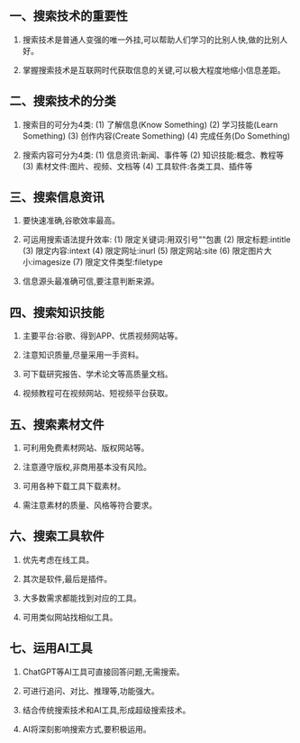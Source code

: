 ## 一、搜索技术的重要性

1. 搜索技术是普通人变强的唯一外挂,可以帮助人们学习的比别人快,做的比别人好。

2. 掌握搜索技术是互联网时代获取信息的关键,可以极大程度地缩小信息差距。

## 二、搜索技术的分类

1. 搜索目的可分为4类:
    (1) 了解信息(Know Something)
    (2) 学习技能(Learn Something) 
    (3) 创作内容(Create Something)
    (4) 完成任务(Do Something)

2. 搜索内容可分为4类:
    (1) 信息资讯:新闻、事件等
    (2) 知识技能:概念、教程等
    (3) 素材文件:图片、视频、文档等
    (4) 工具软件:各类工具、插件等

## 三、搜索信息资讯

1. 要快速准确,谷歌效率最高。

2. 可运用搜索语法提升效率:
    (1) 限定关键词:用双引号""包裹
    (2) 限定标题:intitle
    (3) 限定内容:intext
    (4) 限定网址:inurl 
    (5) 限定网站:site
    (6) 限定图片大小:imagesize
    (7) 限定文件类型:filetype

3. 信息源头最准确可信,要注意判断来源。

## 四、搜索知识技能

1. 主要平台:谷歌、得到APP、优质视频网站等。

2. 注意知识质量,尽量采用一手资料。

3. 可下载研究报告、学术论文等高质量文档。

4. 视频教程可在视频网站、短视频平台获取。

## 五、搜索素材文件

1. 可利用免费素材网站、版权网站等。

2. 注意遵守版权,非商用基本没有风险。

3. 可用各种下载工具下载素材。

4. 需注意素材的质量、风格等符合要求。

## 六、搜索工具软件

1. 优先考虑在线工具。

2. 其次是软件,最后是插件。

3. 大多数需求都能找到对应的工具。

4. 可用类似网站找相似工具。

## 七、运用AI工具

1. ChatGPT等AI工具可直接回答问题,无需搜索。

2. 可进行追问、对比、推理等,功能强大。

3. 结合传统搜索技术和AI工具,形成超级搜索技术。

4. AI将深刻影响搜索方式,要积极运用。

